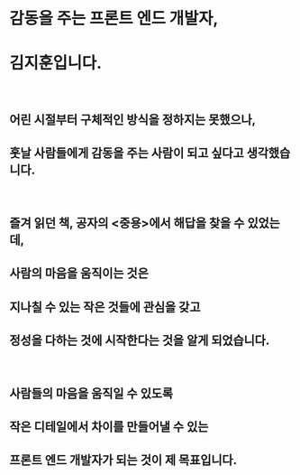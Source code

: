 
# 감동을 주는 프론트 엔드 개발자, 
# 김지훈입니다.

<br/> 

## 어린 시절부터 구체적인 방식을 정하지는 못했으나,
## 훗날 사람들에게 **감동을 주는 사람**이 되고 싶다고 생각했습니다.

<br/> 

## 즐겨 읽던 책, 공자의 <중용>에서 해답을 찾을 수 있었는데, 
## 사람의 마음을 움직이는 것은 
## 지나칠 수 있는 **작은 것들에** 관심을 갖고 
## **정성을 다하는 것**에 시작한다는 것을 알게 되었습니다. 

<br/>

## 사람들의 마음을 움직일 수 있도록
## **작은 디테일에서 차이**를 만들어낼 수 있는  
## 프론트 엔드 개발자가 되는 것이 제 목표입니다. 
